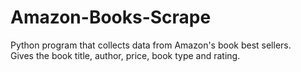 # Amazon-Books-Scrape
Python program that collects data from Amazon's book best sellers.  
Gives the book title, author, price, book type and rating. 
